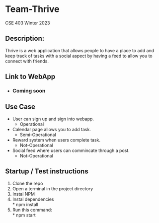# Team-Thrive
CSE 403
Winter 2023

## Description:
Thrive is a web application that allows people to have a place to add and keep track of tasks with a social aspect by having a feed to allow you to connect with friends.

## Link to WebApp
  * ### Coming soon

## Use Case
  * User can sign up and sign into webapp.
    * Operational
  * Calendar page allows you to add task.
    * Semi-Operational
  * Reward system when users complete task.
    * Not-Operational
  * Social feed where users can commincate through a post.
    * Not-Operational

## Startup / Test instructions
  1. Clone the repo
  2. Open a terminal in the project directory
  3. Instal NPM
  4. Instal dependencies   
    * npm install
  5. Run this command:   
    * npm start
